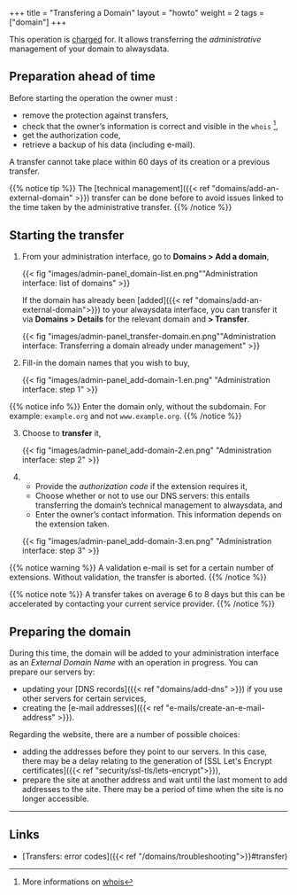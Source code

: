 +++
title = "Transfering a Domain"
layout = "howto"
weight = 2
tags = ["domain"]
+++

This operation is [charged](https://www.alwaysdata.com/en/domains/#main) for. It allows transferring the *administrative* management of your domain to alwaysdata.

## Preparation ahead of time

Before starting the operation the owner must :

- remove the protection against transfers,
- check that the owner’s information is correct and visible in the `whois` [^1],
- get the authorization code,
- retrieve a backup of his data (including e-mail).

A transfer cannot take place within 60 days of its creation or a previous transfer.

{{% notice tip %}}
The [technical management]({{< ref "domains/add-an-external-domain" >}}) transfer can be done before to avoid issues linked to the time taken by the administrative transfer.
{{% /notice %}}

## Starting the transfer

1.  From your administration interface, go to **Domains > Add a domain**,
    
    {{< fig "images/admin-panel_domain-list.en.png""Administration interface: list of domains" >}}
    
    If the domain has already been [added]({{< ref "domains/add-an-external-domain">}}) to your alwaysdata interface, you can transfer it via **Domains > Details** for the relevant domain and **> Transfer**.

    {{< fig "images/admin-panel_transfer-domain.en.png""Administration interface: Transferring a domain already under management" >}}

2.  Fill-in the domain names that you wish to buy,
  
    {{< fig "images/admin-panel_add-domain-1.en.png" "Administration interface: step 1" >}}

{{% notice info %}}
Enter the domain only, without the subdomain.
For example: `example.org` and not `www.example.org`.
{{% /notice %}}

3.  Choose to **transfer** it,
    
    {{< fig "images/admin-panel_add-domain-2.en.png" "Administration interface: step 2" >}}
    
4.
    - Provide the *authorization code* if the extension requires it,
    - Choose whether or not to use our DNS servers: this entails transferring the domain’s technical management to alwaysdata, and
    - Enter the owner’s contact information. This information depends on the extension taken. 
    
    {{< fig "images/admin-panel_add-domain-3.en.png" "Administration interface: step 3" >}}

{{% notice warning %}}
A validation e-mail is set for a certain number of extensions. Without validation, the transfer is aborted.
{{% /notice %}}

{{% notice note %}}
A transfer takes on average 6 to 8 days but this can be accelerated by contacting your current service provider.
{{% /notice %}}

## Preparing the domain

During this time, the domain will be added to your administration interface as an *External Domain Name* with an operation in progress. You can prepare our servers by:

  - updating your [DNS records]({{< ref "domains/add-dns" >}}) if you use other servers for certain services,
  - creating the [e-mail addresses]({{< ref "e-mails/create-an-e-mail-address" >}}).

Regarding the website, there are a number of possible choices:

  - adding the addresses before they point to our servers. In this case, there may be a delay relating to the generation of [SSL Let's Encrypt certificates]({{< ref "security/ssl-tls/lets-encrypt">}}),
  - prepare the site at another address and wait until the last moment to add addresses to the site. There may be a period of time when the site is no longer accessible.

---

## Links

- [Transfers: error codes]({{< ref "/domains/troubleshooting">}}#transfer)


[^1]: More informations on [whois](https://en.wikipedia.org/wiki/Whois)
